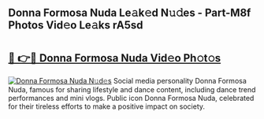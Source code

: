 ## Donna Formosa Nuda Le𝚊k𝚎d N𝚞𝚍es - Part-M8f Photos Vid𝚎o Le𝚊ks rA5sd

# <h2><a href="http://fbfcgh.evod.top/?m=Donna+Formosa+Nuda">🔗 👉🔴 Donna Formosa Nuda Vid𝚎o Ph𝚘t𝚘s</a></h2>

[![Donna Formosa Nuda N𝚞d𝚎s](https://i.imgur.com/8V9OHl7.gif)](http://fbfcgh.evod.top/?m=Donna+Formosa+Nuda)
Social media personality Donna Formosa Nuda, famous for sharing lifestyle and dance content, including dance trend performances and mini vlogs. Public icon Donna Formosa Nuda, celebrated for their tireless efforts to make a positive impact on society. 
